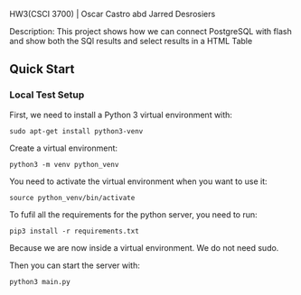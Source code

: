 HW3(CSCI 3700) | Oscar Castro abd Jarred Desrosiers

Description: This project shows how we can connect PostgreSQL with flash and show both the SQl results and select results in a HTML Table

## Quick Start
### Local Test Setup
First, we need to install a Python 3 virtual environment with:
```
sudo apt-get install python3-venv
```
Create a virtual environment:
```
python3 -m venv python_venv
```

You need to activate the virtual environment when you want to use it:
```
source python_venv/bin/activate
```

To fufil all the requirements for the python server, you need to run:
```
pip3 install -r requirements.txt
```
Because we are now inside a virtual environment. We do not need sudo.

Then you can start the server with:
```
python3 main.py
```
